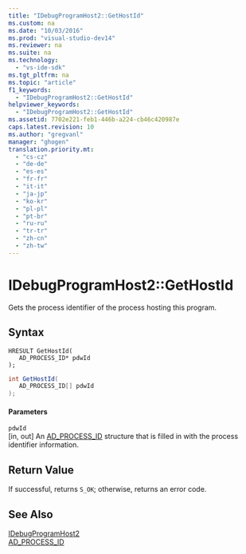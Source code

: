 ```yaml
---
title: "IDebugProgramHost2::GetHostId"
ms.custom: na
ms.date: "10/03/2016"
ms.prod: "visual-studio-dev14"
ms.reviewer: na
ms.suite: na
ms.technology: 
  - "vs-ide-sdk"
ms.tgt_pltfrm: na
ms.topic: "article"
f1_keywords: 
  - "IDebugProgramHost2::GetHostId"
helpviewer_keywords: 
  - "IDebugProgramHost2::GetHostId"
ms.assetid: 7702e221-feb1-446b-a224-cb46c420987e
caps.latest.revision: 10
ms.author: "gregvanl"
manager: "ghogen"
translation.priority.mt: 
  - "cs-cz"
  - "de-de"
  - "es-es"
  - "fr-fr"
  - "it-it"
  - "ja-jp"
  - "ko-kr"
  - "pl-pl"
  - "pt-br"
  - "ru-ru"
  - "tr-tr"
  - "zh-cn"
  - "zh-tw"
---
```

# IDebugProgramHost2::GetHostId
Gets the process identifier of the process hosting this program.  
  
## Syntax  
  
```cpp#  
HRESULT GetHostId(   
   AD_PROCESS_ID* pdwId  
);  
```  
  
```c#  
int GetHostId(   
   AD_PROCESS_ID[] pdwId  
);  
```  
  
#### Parameters  
 `pdwId`  
 [in, out] An [AD_PROCESS_ID](../extensibility/ad_process_id.md) structure that is filled in with the process identifier information.  
  
## Return Value  
 If successful, returns `S_OK`; otherwise, returns an error code.  
  
## See Also  
 [IDebugProgramHost2](../extensibility/idebugprogramhost2.md)   
 [AD_PROCESS_ID](../extensibility/ad_process_id.md)